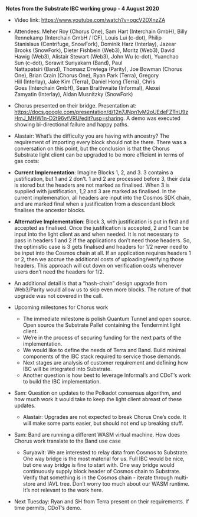 __Notes from the Substrate IBC working group - 4 August 2020__

* Video link: https://www.youtube.com/watch?v=ogcV2DXnzZA

* Attendees: Meher Roy (Chorus One), Sam Hart (Interchain GmbH), Billy Rennekamp (Interchain GmbH / ICF), Louis Lui (c-dot), Philip Stanislaus (Centrifuge, SnowFork), Dominik Harz (Interlay), Jazear Brooks (SnowFork), Dieter Fishbein (Web3), Moritz (Web3), David Hawig (Web3), Alistair Stewart (Web3), John Wu (c-dot), Yuanchao Sun (c-dot), Sorawit Suriyakarn (Band), Paul Nattapatsiri (Band), Thomasz Drwiega (Parity), Joe Bowman (Chorus One), Brian Crain (Chorus One), Ryan Park (Terra), Gregory Hill (Interlay), Jake Kim (Terra), Daniel Hong (Terra), Chris Goes (Interchain GmbH), Sean Braithwaite (Informal), Alexei Zamyatin (Interlay), Aidan Musnitzky (SnowFork)

* Chorus presented on their bridge. Presentation at: https://docs.google.com/presentation/d/12n7JNpn1vM2oUEdeFZTnU9zHmJ_MHW1n-D2t96vfVRU/edit?usp=sharing. 
A demo was executed showing bi-directional failure and happy paths. 

* Alastair: What’s the difficulty you are having with ancestry? The requirement of importing every block should not be there. There was a conversation on this point, but the conclusion is that the Chorus Substrate light client can be upgraded to be more efficient in terms of gas costs:

* __Current Implementation__: Imagine Blocks 1, 2, and 3. 3 contains a justification, but 1 and 2 don’t. 1 and 2 are processed before 3, their data is stored but the headers are not marked as finalised. When 3 is supplied with justification, 1,2 and 3 are marked as finalised. In the current implemenation, all headers are input into the Cosmos SDK chain, and are marked final when a justification from a descendant block finalises the ancestor blocks. 

* __Alternative Implementation__: Block 3, with justification is put in first and accepted as finalised. Once the justification is accepted, 2 and 1 can be input into the light client as and when needed. It is not necessary to pass in headers 1 and 2 if the applications don’t need those headers. So, the optimistic case is 3 gets finalised and headers for 1/2 never need to be input into the Cosmos chain at all. If an application requires headers 1 or 2, then we accrue the additional costs of uploading/verifying those headers. This approach will cut down on verification costs whenever users don’t need the headers for 1/2.  

* An additional detail is that a “hash-chain” design upgrade from Web3/Parity would allow us to skip even more blocks. The nature of that upgrade was not covered in the call. 

* Upcoming milestones for Chorus work
	- The immediate milestone is polish Quantum Tunnel and open source. Open source the Substrate Pallet containing the Tendermint light client. 
	- We’re in the process of securing funding for the next parts of the implementation.
	- We would like to define the needs of Terra and Band. Build minimal components of the IBC stack required to service those demands. 
  - Next stages are analysis of customer requirement and defining how IBC will be integrated into Substrate.
  - Another question is how best to leverage Informal’s and CDoT’s work to build the IBC implementation.

* Sam: Question on updates to the Polkadot consensus algorithm, and how much work it would take to keep the light client abreast of these updates.
  - Alastair: Upgrades are not expected to break Chorus One’s code. It will make some parts easier, but should not end up breaking stuff.

* Sam: Band are running a different WASM virtual machine. How does Chorus work translate to the Band use case
  - Suryawit: We are interested to relay data from Cosmos to Substrate. One way bridge is the most material for us. Full IBC would be nice, but one way bridge is fine to start with. One way bridge would continuously supply block header of Cosmos chain to Substrate. Verify that something is in the Cosmos chain - iterate through multi-store and IAVL tree. Don’t worry too much about our WASM runtime. It’s not relevant to the work here. 

* Next Tuesday: Ryan and SH from Terra present on their requirements. If time permits, CDoT’s demo. 
